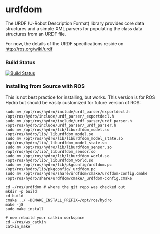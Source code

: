 urdfdom
===========

The URDF (U-Robot Description Format) library provides core data structures and a simple XML parsers for populating the class data structures from an URDF file.

For now, the details of the URDF specifications reside on http://ros.org/wiki/urdf
  
### Build Status
[![Build Status](https://travis-ci.org/ros/urdfdom.png)](https://travis-ci.org/ros/urdfdom)

### Installing from Source with ROS
This is not best practice for installing, but works. This version is for ROS Hydro but should be easily customized for future version of ROS:

```
sudo mv /opt/ros/hydro/include/urdf_parser/exportdecl.h /opt/ros/hydro/include/urdf_parser/_exportdecl.h
sudo mv /opt/ros/hydro/include/urdf_parser/urdf_parser.h /opt/ros/hydro/include/urdf_parser/_urdf_parser.h
sudo mv /opt/ros/hydro/lib/liburdfdom_model.so /opt/ros/hydro/lib/_liburdfdom_model.so
sudo mv /opt/ros/hydro/lib/liburdfdom_model_state.so /opt/ros/hydro/lib/_liburdfdom_model_state.so
sudo mv /opt/ros/hydro/lib/liburdfdom_sensor.so /opt/ros/hydro/lib/_liburdfdom_sensor.so
sudo mv /opt/ros/hydro/lib/liburdfdom_world.so /opt/ros/hydro/lib/_liburdfdom_world.so
sudo mv /opt/ros/hydro/lib/pkgconfig/urdfdom.pc /opt/ros/hydro/lib/pkgconfig/_urdfdom.pc
sudo mv /opt/ros/hydro/share/urdfdom/cmake/urdfdom-config.cmake /opt/ros/hydro/share/urdfdom/cmake/_urdfdom-config.cmake

cd ~/ros/urdfdom # where the git repo was checked out
mkdir -p build
cd build
cmake ../ -DCMAKE_INSTALL_PREFIX=/opt/ros/hydro
make -j8
sudo make install

# now rebuild your catkin workspace
cd ~/ros/ws_catkin
catkin_make
```

